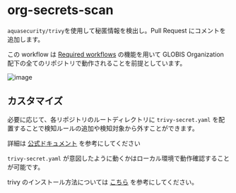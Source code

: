 # org-secrets-scan
`aquasecurity/trivy`を使用して秘匿情報を検出し。Pull Request にコメントを追加します。

この workflow は [Required workflows](https://docs.github.com/ja/actions/using-workflows/required-workflows) の機能を用いて GLOBIS Organization 配下の全てのリポジトリで動作されることを前提としています。

![image](https://github.com/globis-org/org-secrets-scan/assets/35423021/e5127c69-a45b-4024-99fd-4a646a67a8d1)


## カスタマイズ
必要に応じて、各リポジトリのルートディレクトリに `trivy-secret.yaml` を配置することで検知ルールの追加や検知対象から外すことができます。

詳細は [公式ドキュメント](https://aquasecurity.github.io/trivy/v0.48/docs/scanner/secret/#configuration) を参考にしてください

`trivy-secret.yaml` が意図したように動くかはローカル環境で動作確認することが可能です。

trivy のインストール方法については [こちら](https://aquasecurity.github.io/trivy/v0.48/getting-started/installation/) を参考にしてください。
